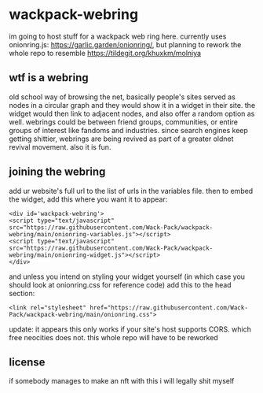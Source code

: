 # wackpack-webring
im going to host stuff for a wackpack web ring here. currently uses onionring.js: https://garlic.garden/onionring/, but planning to rework the whole repo to resemble https://tildegit.org/khuxkm/molniya

## wtf is a webring

old school way of browsing the net, basically people's sites served as nodes in a circular graph and they would show it in a widget in their site. the widget would then link to adjacent nodes, and also offer a random option as well. webrings could be between friend groups, communities, or entire groups of interest like fandoms and industries. since search engines keep getting shittier, webrings are being revived as part of a greater oldnet revival movement. also it is fun. 

## joining the webring

add ur website's full url to the list of urls in the variables file. then to embed the widget, add this where you want it to appear:
```
<div id='wackpack-webring'>
<script type="text/javascript" src="https://raw.githubusercontent.com/Wack-Pack/wackpack-webring/main/onionring-variables.js"></script>
<script type="text/javascript" src="https://raw.githubusercontent.com/Wack-Pack/wackpack-webring/main/onionring-widget.js"></script>
</div>
```   
and unless you intend on styling your widget yourself (in which case you should look at onionring.css for reference code) add this to the head section:
```
<link rel="stylesheet" href="https://raw.githubusercontent.com/Wack-Pack/wackpack-webring/main/onionring.css">
```
update: it appears this only works if your site's host supports CORS. which free neocities does not. this whole repo will have to be reworked

## license 

if somebody manages to make an nft with this i will legally shit myself
